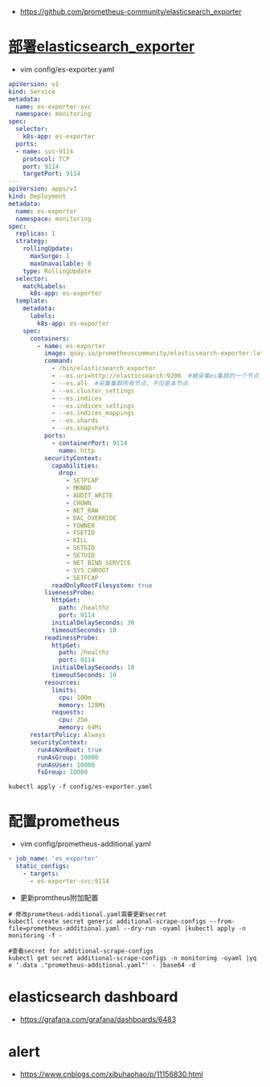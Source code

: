 * https://github.com/prometheus-community/elasticsearch_exporter

# [部署elasticsearch_exporter](https://github.com/prometheus-community/elasticsearch_exporter/blob/master/examples/kubernetes/deployment.yml)
* vim  config/es-exporter.yaml
```yml
apiVersion: v1
kind: Service
metadata:
  name: es-exporter-svc
  namespace: monitoring
spec:
  selector:
    k8s-app: es-exporter
  ports:
  - name: svc-9114
    protocol: TCP
    port: 9114
    targetPort: 9114
---
apiVersion: apps/v1
kind: Deployment
metadata:
  name: es-exporter
  namespace: monitoring
spec:
  replicas: 1
  strategy:
    rollingUpdate:
      maxSurge: 1
      maxUnavailable: 0
    type: RollingUpdate
  selector:
    matchLabels:
      k8s-app: es-exporter
  template:
    metadata:
      labels:
        k8s-app: es-exporter
    spec:
      containers:
        - name: es-exporter
          image: quay.io/prometheuscommunity/elasticsearch-exporter:latest
          command:
            - /bin/elasticsearch_exporter
            - --es.uri=http://elasticsearch:9200  #被采集es集群的一个节点
            - --es.all  #采集集群所有节点，不仅是本节点
            - --es.cluster_settings
            - --es.indices
            - --es.indices_settings
            - --es.indices_mappings	
            - --es.shards
            - --es.snapshots
          ports:
            - containerPort: 9114
              name: http
          securityContext:
            capabilities:
              drop:
                - SETPCAP
                - MKNOD
                - AUDIT_WRITE
                - CHOWN
                - NET_RAW
                - DAC_OVERRIDE
                - FOWNER
                - FSETID
                - KILL
                - SETGID
                - SETUID
                - NET_BIND_SERVICE
                - SYS_CHROOT
                - SETFCAP
            readOnlyRootFilesystem: true
          livenessProbe:
            httpGet:
              path: /healthz
              port: 9114
            initialDelaySeconds: 30
            timeoutSeconds: 10
          readinessProbe:
            httpGet:
              path: /healthz
              port: 9114
            initialDelaySeconds: 10
            timeoutSeconds: 10
          resources:
            limits:
              cpu: 100m
              memory: 128Mi
            requests:
              cpu: 25m
              memory: 64Mi
      restartPolicy: Always
      securityContext:
        runAsNonRoot: true
        runAsGroup: 10000
        runAsUser: 10000
        fsGroup: 10000
```
```
kubectl apply -f config/es-exporter.yaml
```

# 配置prometheus
* vim config/prometheus-additional.yaml
```yml
- job_name: 'es_exporter'
  static_configs:
    - targets:
      - es-exporter-svc:9114
```

* 更新promtheus附加配置
```
# 修改prometheus-additional.yaml需要更新secret
kubectl create secret generic additional-scrape-configs --from-file=prometheus-additional.yaml --dry-run -oyaml |kubectl apply -n monitoring -f -

#查看secret for additional-scrape-configs
kubectl get secret additional-scrape-configs -n monitoring -oyaml |yq e '.data ."prometheus-additional.yaml"' - |base64 -d
```

# elasticsearch dashboard
* https://grafana.com/grafana/dashboards/6483

# alert
* https://www.cnblogs.com/xibuhaohao/p/11156830.html